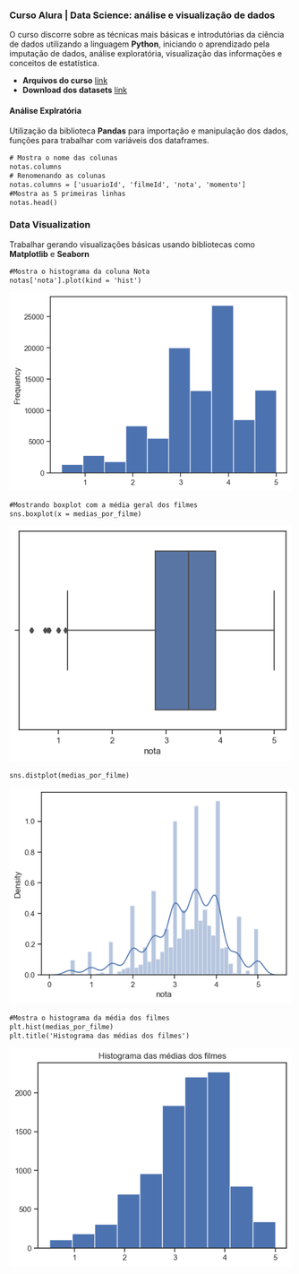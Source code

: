 ### Curso Alura | Data Science: análise e visualização de dados

O curso discorre sobre as técnicas mais básicas e introdutórias da ciência de dados utilizando a linguagem **Python**, iniciando o aprendizado pela imputação de dados, análise exploratória, visualização das informações e conceitos de estatística.

- **Arquivos do curso** [link](https://github.com/alura-cursos/introducao-a-data-science/archive/aula0.zip)
- **Download dos datasets** [link](https://www.kaggle.com/datasets/tmdb/tmdb-movie-metadata?resource=download)

#### Análise Explratória
Utilização da biblioteca **Pandas** para importação e manipulação dos dados, funções para trabalhar com variáveis dos dataframes.

```
# Mostra o nome das colunas
notas.columns
# Renomenando as colunas
notas.columns = ['usuarioId', 'filmeId', 'nota', 'momento']
#Mostra as 5 primeiras linhas
notas.head()
```

### Data Visualization
Trabalhar gerando visualizações básicas usando bibliotecas como **Matplotlib** e **Seaborn**

```
#Mostra o histograma da coluna Nota
notas['nota'].plot(kind = 'hist')
```
![Histograma](https://github.com/willyferreira/curso_introducao_data_science/blob/6d36a5b7d18e89a974ca80da53a5f671e2a11dd4/images/hist1.png)

```
#Mostrando boxplot com a média geral dos filmes
sns.boxplot(x = medias_por_filme)
```
![Boxplot com a média de notas dos filmes](https://github.com/willyferreira/curso_introducao_data_science/blob/abd4e0006fd804a4bed8af6fdaf14dbcf70e333e/images/boxplot_medias_por_filme.png)

```
sns.distplot(medias_por_filme)
```
![Distplot](https://github.com/willyferreira/curso_introducao_data_science/blob/abd4e0006fd804a4bed8af6fdaf14dbcf70e333e/images/distplot_medias_por_filme.png)

```
#Mostra o histograma da média dos filmes
plt.hist(medias_por_filme)
plt.title('Histograma das médias dos filmes')
```
![Histograma da média dos filmes](https://github.com/willyferreira/curso_introducao_data_science/blob/abd4e0006fd804a4bed8af6fdaf14dbcf70e333e/images/histograma_medias_dos_filmes.png)